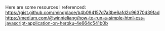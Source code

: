Here are some resources I referenced:
https://gist.github.com/mindplace/b4b094157d7a3be6afd2c96370d39fad
https://medium.com/@winnieliang/how-to-run-a-simple-html-css-javascript-application-on-heroku-4e664c541b0b